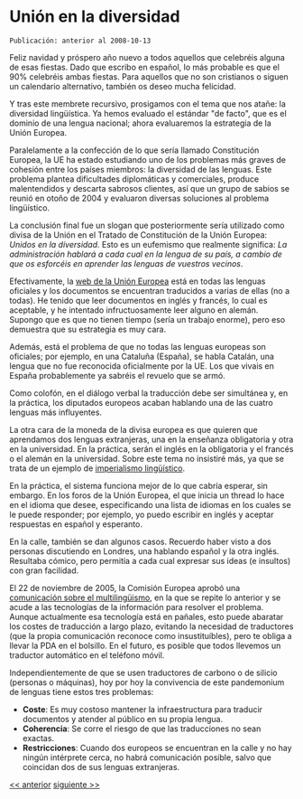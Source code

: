 # Unión en la diversidad

`Publicación: anterior al 2008-10-13`

Feliz navidad y próspero año nuevo a todos aquellos que celebréis alguna de esas fiestas. Dado que escribo en español, lo más probable es que el 90% celebréis ambas fiestas. Para aquellos que no son cristianos o siguen un calendario alternativo, también os deseo mucha felicidad.

Y tras este membrete recursivo, prosigamos con el tema que nos atañe: la diversidad lingüística. Ya hemos evaluado el estándar "de facto", que es el dominio de una lengua nacional; ahora evaluaremos la estrategia de la Unión Europea.

Paralelamente a la confección de lo que sería llamado Constitución Europea, la UE ha estado estudiando uno de los problemas más graves de cohesión entre los países miembros: la diversidad de las lenguas. Este problema plantea dificultades diplomáticas y comerciales, produce malentendidos y descarta sabrosos clientes, así que un grupo de sabios se reunió en otoño de 2004 y evaluaron diversas soluciones al problema lingüístico.

La conclusión final fue un slogan que posteriormente sería utilizado como divisa de la Unión en el Tratado de Constitución de la Unión Europea: *Unidos en la diversidad*. Esto es un eufemismo que realmente significa: *La administración hablará a cada cual en la lengua de su país, a cambio de que os esforcéis en aprender las lenguas de vuestros vecinos*.

Efectivamente, la [web de la Unión Europea](http://www.europa.eu.int) está en todas las lenguas oficiales y los documentos se encuentran traducidos a varias de ellas (no a todas). He tenido que leer documentos en inglés y francés, lo cual es aceptable, y he intentado infructuosamente leer alguno en alemán. Supongo que es que no tienen tiempo (sería un trabajo enorme), pero eso demuestra que su estrategia es muy cara.

Además, está el problema de que no todas las lenguas europeas son oficiales; por ejemplo, en una Cataluña (España), se habla Catalán, una lengua que no fue reconocida oficialmente por la UE. Los que vivais en España probablemente ya sabréis el revuelo que se armó.

Como colofón, en el diálogo verbal la traducción debe ser simultánea y, en la práctica, los diputados europeos acaban hablando una de las cuatro lenguas más influyentes.

La otra cara de la moneda de la divisa europea es que quieren que aprendamos dos lenguas extranjeras, una en la enseñanza obligatoria y otra en la universidad. En la práctica, serán el inglés en la obligatoria y el francés o el alemán en la universidad. Sobre este tema no insistiré más, ya que se trata de un ejemplo de [imperialismo lingüístico](02.El_imperialismo_linwihstico.md).

En la práctica, el sistema funciona mejor de lo que cabría esperar, sin embargo. En los foros de la Unión Europea, el que inicia un thread lo hace en el idioma que desee, especificando una lista de idiomas en los cuales se le puede responder; por ejemplo, yo puedo escribir en inglés y aceptar respuestas en español y esperanto.

En la calle, también se dan algunos casos. Recuerdo haber visto a dos personas discutiendo en Londres, una hablando español y la otra inglés. Resultaba cómico, pero permitía a cada cual expresar sus ideas (e insultos) con gran facilidad.

El 22 de noviembre de 2005, la Comisión Europea aprobó una [comunicación sobre el multilingüismo](http://europa.eu.int/languages/servlets/Doc?id=1031), en la que se repite lo anterior y se acude a las tecnologías de la información para resolver el problema. Aunque actualmente esa tecnología está en pañales, esto puede abaratar los costes de traducción a largo plazo, evitando la necesidad de traductores (que la propia comunicación reconoce como insustituíbles), pero te obliga a llevar la PDA en el bolsillo. En el futuro, es posible que todos llevemos un traductor automático en el teléfono móvil.

Independientemente de que se usen traductores de carbono o de silicio (personas o máquinas), hoy por hoy la convivencia de este pandemonium de lenguas tiene estos tres problemas:

- **Coste**: Es muy costoso mantener la infraestructura para traducir documentos y atender al público en su propia lengua.
- **Coherencia**: Se corre el riesgo de que las traducciones no sean exactas.
- **Restricciones**: Cuando dos europeos se encuentran en la calle y no hay ningún intérprete cerca, no habrá comunicación posible, salvo que coincidan dos de sus lenguas extranjeras.

[<< anterior](02.El_imperialismo_linwihstico.md) [siguiente >>](04.Una_lengua_construihda.md)
